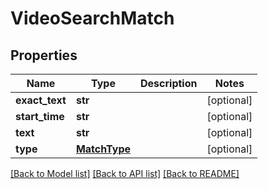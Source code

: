 # VideoSearchMatch

## Properties
Name | Type | Description | Notes
------------ | ------------- | ------------- | -------------
**exact_text** | **str** |  | [optional] 
**start_time** | **str** |  | [optional] 
**text** | **str** |  | [optional] 
**type** | [**MatchType**](MatchType.md) |  | [optional] 

[[Back to Model list]](../README.md#documentation-for-models) [[Back to API list]](../README.md#documentation-for-api-endpoints) [[Back to README]](../README.md)

